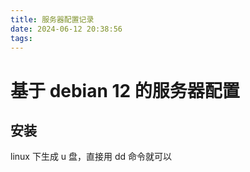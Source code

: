 ```yaml
---
title: 服务器配置记录
date: 2024-06-12 20:38:56
tags:
---
```


# 基于 debian 12 的服务器配置

## 安装

linux 下生成 u 盘，直接用 dd 命令就可以
